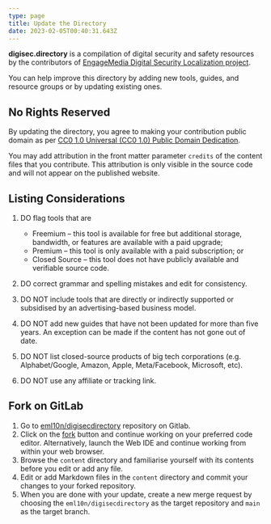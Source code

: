 ```yaml
---
type: page
title: Update the Directory
date: 2023-02-05T00:40:31.643Z
---
```

**digisec.directory** is a compilation of digital security and safety resources by the contributors of [EngageMedia Digital Security Localization project](https://engagemedia.org/projects/localization/). 

You can help improve this directory by adding new tools, guides, and resource groups or by updating existing ones.

## N﻿o Rights Reserved

By updating the directory, you agree to making your contribution public domain as per [CC0 1.0 Universal (CC0 1.0) Public Domain Dedication](https://creativecommons.org/publicdomain/zero/1.0/).

You may add attribution in the front matter parameter `credits` of the content files that you contribute. This attribution is only visible in the source code and will not appear on the published website.

## Listing Considerations

1. DO flag tools that are

   * Freemium – this tool is available for free but additional storage, bandwidth, or features are available with a paid upgrade;
   * Premium – this tool is only available with a paid subscription; or
   * Closed Source – this tool does not have publicly available and verifiable source code.
2. D﻿O correct grammar and spelling mistakes and edit for consistency.
3. DO NOT include tools that are directly or indirectly supported or subsidised by an advertising-based business model.
4. DO NOT add new guides that have not been updated for more than five years. An exception can be made if the content has not gone out of date.
5. DO NOT list closed-source products of big tech corporations (e.g. Alphabet/Google, Amazon, Apple, Meta/Facebook, Microsoft, etc).
6. DO NOT use any affiliate or tracking link.

## F﻿ork on GitLab

1. Go to [eml10n/digisecdirectory](https://gitlab.com/eml10n/digisecdirectory) repository on Gitlab.
2. Click on the [fork](https://gitlab.com/eml10n/digisecdirectory/-/forks/new) button and continue working on your preferred code editor. Alternatively, launch the Web IDE and continue working from within your web browser.
3. Browse the `content` directory and familiarise yourself with its contents before you edit or add any file.
4. Edit or add Markdown files in the `content` directory and commit your changes to your forked repository. 
5. When you are done with your update, create a new merge request by choosing the `eml10n/digisecdirectory` as the target repository and `main` as the target branch.